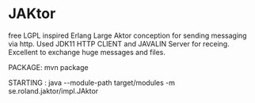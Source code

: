 # JAKtor
free LGPL inspired Erlang Large Aktor conception for sending messaging via http. Used JDK11 HTTP CLIENT and JAVALIN Server for receing. Excellent to exchange huge messages and files.


PACKAGE: mvn package


STARTING :
                    <PATH BUILDS>       <MODULE>   <PACKAGE><class>
java --module-path target/modules -m se.roland.jaktor/impl.JAktor

